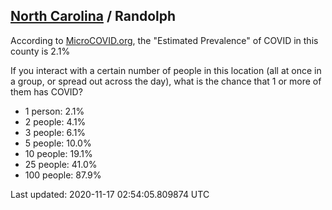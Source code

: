 
## [North Carolina](/united-states/north-carolina) / Randolph

According to [MicroCOVID.org](http://microcovid.org),
the "Estimated Prevalence" of COVID in this county is 2.1%

If you interact with a certain number of people in this location
(all at once in a group, or spread out across the day), what is the chance that
1 or more of them has COVID?

- 1 person: 2.1%
- 2 people: 4.1%
- 3 people: 6.1%
- 5 people: 10.0%
- 10 people: 19.1%
- 25 people: 41.0%
- 100 people: 87.9%

Last updated: 2020-11-17 02:54:05.809874 UTC
